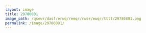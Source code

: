 ```yaml
---
layout: image
title: 29780801
image_path: /qsewr/dasf/erwq/reeqr/rwer/ewqr/tttt/29780801.png
permalink: /image/29780801/
---
```

